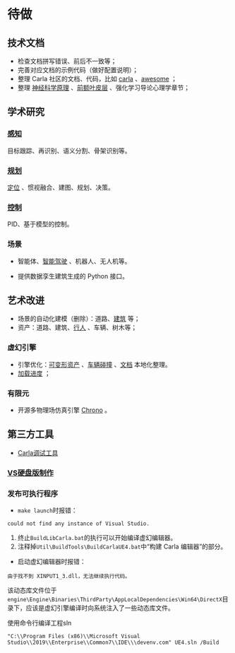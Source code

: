 # 待做

## 技术文档
* 检查文档拼写错误、前后不一致等；
* 完善对应文档的示例代码（做好配置说明）；
* 整理 Carla 社区的文档、代码，比如 [carla](https://github.com/OpenHUTB/carla/tree/master/PythonAPI/examples) 、[awesome](https://github.com/Amin-Tgz/awesome-CARLA) ；
* 整理 [神经科学原理](https://github.com/OpenHUTB/neuro) 、[前额叶皮层](https://github.com/OpenHUTB/PFC) 、强化学习导论心理学章节；


## 学术研究
### [感知](algorithms/perception.md)
目标跟踪、再识别、语义分割、骨架识别等。

### [规划](algorithms/planning.md)
[定位](algorithms/localization.md) 、惯视融合、建图、规划、决策。

### [控制](algorithms/control.md)
PID、基于模型的控制。

### 场景
* 智能体、[智能驾驶](https://openhutb.github.io/carla_doc/ecosys_iss/) 、机器人、无人机等。

* 提供数据孪生建筑生成的 Python 接口。



## 艺术改进
* 场景的自动化建模（删除）：道路、[建筑](https://github.com/chenzhaiyu/footprint-detection) 等；
* 资产：道路、建筑、[行人](https://github.com/EpicGames/MetaHuman-DNA-Calibration) 、车辆、树木等；

### 虚幻引擎
* 引擎优化：[可变形资产](https://github.com/GPUOpen-Effects/FEMFX) 、[车辆碰撞](https://github.com/OpenRadioss/OpenRadioss) 、[文档](https://github.com/OpenHUTB/engine_doc) 本地化整理。
* [加载进度](https://www.unrealengine.com/marketplace/en-US/product/loading-screen-with-load-percentage) ；

### 有限元
* 开源多物理场仿真引擎 [Chrono](https://projectchrono.org/) 。


## 第三方工具
* [Carla调试工具](https://gitee.com/kin-zhang/quickly-carla) 

### [VS硬盘版制作](https://theoractice.github.io/)


### 发布可执行程序
* `make launch`时报错：
```text
could not find any instance of Visual Studio.
```
1. 终止`BuildLibCarla.bat`的执行可以开始编译虚幻编辑器。
2. 注释掉`Util\BuildTools\BuildCarlaUE4.bat`中“构建 Carla 编辑器”的部分。


* 启动虚幻编辑器时报错：
```text
由于找不到 XINPUT1_3.dll，无法继续执行代码。
```
该动态库文件位于`engine\Engine\Binaries\ThirdParty\AppLocalDependencies\Win64\DirectX`目录下，应该是虚幻引擎编译时向系统注入了一些动态库文件。

使用命令行编译工程sln
```shell
"C:\\Program Files (x86)\\Microsoft Visual Studio\\2019\\Enterprise\\Common7\\IDE\\\devenv.com" UE4.sln /Build
```

